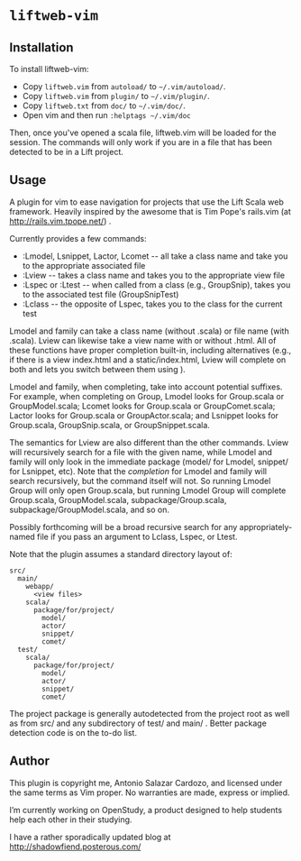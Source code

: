 `liftweb-vim`
=============

Installation
------------

To install liftweb-vim:

* Copy `liftweb.vim` from `autoload/` to `~/.vim/autoload/`.
* Copy `liftweb.vim` from `plugin/` to `~/.vim/plugin/`.
* Copy `liftweb.txt` from `doc/` to `~/.vim/doc/`.
* Open vim and then run `:helptags ~/.vim/doc`

Then, once you've opened a scala file, liftweb.vim will be loaded for the
session.  The commands will only work if you are in a file that has been
detected to be in a Lift project.

Usage
-----

A plugin for vim to ease navigation for projects that use the Lift Scala web
framework. Heavily inspired by the awesome that is Tim Pope's rails.vim (at
http://rails.vim.tpope.net/) .

Currently provides a few commands:

* :Lmodel, Lsnippet, Lactor, Lcomet -- all take a class name and take you to
  the appropriate associated file
* :Lview -- takes a class name and takes you to the appropriate view file
* :Lspec or :Ltest -- when called from a class (e.g., GroupSnip), takes you to
  the associated test file (GroupSnipTest)
* :Lclass -- the opposite of Lspec, takes you to the class for the current test

Lmodel and family can take a class name (without .scala) or file name (with
.scala). Lview can likewise take a view name with or without .html. All of
these functions have proper completion built-in, including alternatives (e.g.,
if there is a view index.html and a static/index.html, Lview will complete on
both and lets you switch between them using <Tab>).

Lmodel and family, when completing, take into account potential suffixes. For
example, when completing on Group, Lmodel looks for Group.scala or
GroupModel.scala; Lcomet looks for Group.scala or GroupComet.scala; Lactor looks
for Group.scala or GroupActor.scala; and Lsnippet looks for Group.scala,
GroupSnip.scala, or GroupSnippet.scala.

The semantics for Lview are also different than the other commands. Lview will
recursively search for a file with the given name, while Lmodel and family will
only look in the immediate package (model/ for Lmodel, snippet/ for Lsnippet,
etc). Note that the *completion* for Lmodel and family will search recursively,
but the command itself will not. So running Lmodel Group will only open
Group.scala, but running Lmodel Group<Tab> will complete Group.scala,
GroupModel.scala, subpackage/Group.scala, subpackage/GroupModel.scala, and so
on.

Possibly forthcoming will be a broad recursive search for any
appropriately-named file if you pass an argument to Lclass, Lspec, or Ltest.

Note that the plugin assumes a standard directory layout of:

    src/
      main/
        webapp/
          <view files>
        scala/
          package/for/project/
            model/
            actor/
            snippet/
            comet/
      test/
        scala/
          package/for/project/
            model/
            actor/
            snippet/
            comet/

The project package is generally autodetected from the project root as well as
from src/ and any subdirectory of test/ and main/ . Better package detection code is
on the to-do list.

Author
------

This plugin is copyright me, Antonio Salazar Cardozo, and licensed under the
same terms as Vim proper. No warranties are made, express or implied.

I’m currently working on OpenStudy, a product designed to help students help
each other in their studying.

I have a rather sporadically updated blog at http://shadowfiend.posterous.com/
